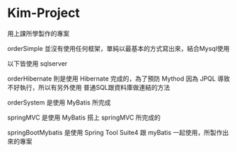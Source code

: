 # Kim-Project
用上課所學製作的專案

orderSimple 並沒有使用任何框架，單純以最基本的方式寫出來，結合Mysql使用

以下皆使用 sqlserver

orderHibernate 則是使用 Hibernate 完成的，為了預防 Mythod 因為 JPQL 導致不好執行，所以有另外使用 普通SQL跟資料庫做連結的方法

orderSystem 是使用 MyBatis 所完成

springMVC 是使用 MyBatis 搭上 springMVC 所完成的

springBootMybatis 是使用 Spring Tool Suite4 跟 myBatis 一起使用，所製作出來的專案
